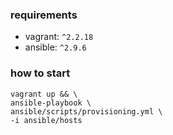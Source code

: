 ### requirements
- vagrant: `^2.2.18`
- ansible: `^2.9.6`

### how to start
```shell
vagrant up && \
ansible-playbook \
ansible/scripts/provisioning.yml \
-i ansible/hosts
```